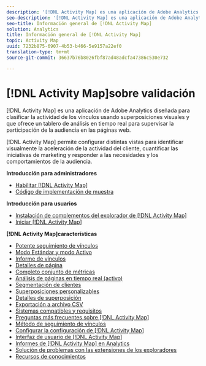 ```yaml
---
description: '[!DNL Activity Map] es una aplicación de Adobe Analytics diseñada para clasificar la actividad de los vínculos mediante superposiciones visuales y proporcionar un tablero de análisis en tiempo real para supervisar la participación de la audiencia en sus páginas web.'
seo-description: '[!DNL Activity Map] es una aplicación de Adobe Analytics diseñada para clasificar la actividad de los vínculos mediante superposiciones visuales y proporcionar un tablero de análisis en tiempo real para supervisar la participación de la audiencia en sus páginas web.'
seo-title: Información general de [!DNL Activity Map]
solution: Analytics
title: Información general de [!DNL Activity Map]
topic: Activity Map
uuid: 7232b875-6907-4b53-b466-5e9157a22ef0
translation-type: tm+mt
source-git-commit: 36637b76b8026fbf87ad48adcfa47386c530e732

---
```



# [!DNL Activity Map]sobre validación

[!DNL Activity Map] es una aplicación de Adobe Analytics diseñada para clasificar la actividad de los vínculos usando superposiciones visuales y que ofrece un tablero de análisis en tiempo real para supervisar la participación de la audiencia en las páginas web.

[!DNL Activity Map] permite configurar distintas vistas para identificar visualmente la aceleración de la actividad del cliente, cuantificar las iniciativas de marketing y responder a las necesidades y los comportamientos de la audiencia.

**Introducción para administradores**

* [Habilitar [!DNL Activity Map]](activitymap-getting-started/activitymap-getting-started-admins/activitymap-enable.md)
* [Código de implementación de muestra](activitymap-getting-started/activitymap-getting-started-admins/activitymap-sample-implementation-code.md)

**Introducción para usuarios**

* [Instalación de complementos del explorador de [!DNL Activity Map]](activitymap-getting-started/activitymap-getting-started-users/activitymap-install.md)
* [Iniciar [!DNL Activity Map]](activitymap-getting-started/activitymap-getting-started-users/activitymap-launch.md)

**[!DNL Activity Map]características**

* [Potente seguimiento de vínculos](lnk-tracking-overview.md)
* [Modo Estándar y modo Activo](activitymap-standard-live.md)
* [Informe de vínculos](activitymap-links-report.md)
* [Detalles de página](activitymap-page-flow.md)
* [Completo conjunto de métricas](activitymap-complete-metrics.md)
* [Análisis de páginas en tiempo real (activo)](activitymap-realtime.md)
* [Segmentación de clientes](activitymap-multiple-segments.md)
* [Superposiciones personalizables](activitymap-gainerslosers.md)
* [Detalles de superposición](activitymap-overlay-details.md)
* [Exportación a archivo CSV](activitymap-csv.md)
* [Sistemas compatibles y requisitos](activitymap-sysreqs.md)
* [Preguntas más frecuentes sobre [!DNL Activity Map]](activitymap-faq.md)
* [Método de seguimiento de vínculos](activitymap-link-tracking/activitymap-link-tracking-methodology.md)
* [Configurar la configuración de [!DNL Activity Map]](activitymap-overlay-settings.md)
* [Interfaz de usuario de [!DNL Activity Map]](activitymap-user-interface.md)
* [Informes de [!DNL Activity Map] en Analytics](activitymap-reporting-analytics.md)
* [Solución de problemas con las extensiones de los exploradores](troubleshooting-browser-extensions.md)
* [Recursos de conocimientos](activitymap-info-resources.md)
